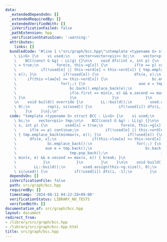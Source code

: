 ```yaml
---
data:
  _extendedDependsOn: []
  _extendedRequiredBy: []
  _extendedVerifiedWith: []
  _isVerificationFailed: false
  _pathExtension: hpp
  _verificationStatusIcon: ':warning:'
  attributes:
    links: []
  bundledCode: "#line 1 \"src/graph/bcc.hpp\"\ntemplate <typename G> struct BCC :\
    \ LL<G> {\n    vi used;\n    vector<vector<pii>> bc;\n    vector<pii> tmp;\n\n\
    \    BCC(const G &g) : LL(g) {}\n\n    void dfs(int x, int p) {\n        used[x]\
    \ = true;\n        fore(e, this->g[x]) {\n            if(e == p) continue;\n \
    \           if(!used[e] || this->ord[e] < this->ord[x]) { tmp.emplace_back(minmax(x,\
    \ e)); }\n            if(!used[e]) {\n                dfs(e, x);\n           \
    \     if(this->low[e] >= this->ord[x]) {\n                    bc.emplace_back();\n\
    \                    for(;;) {\n                        aue e = tmp.back();\n\
    \                        bc.back().emplace_back(e);\n                        tmp.pop_back();\n\
    \                        if(e.first == min(x, e) && e.second == max(x, e)) { break;\
    \ }\n                    }\n                }\n            }\n        }\n    }\n\
    \n    void build() override {\n        LL::build();\n        used.assign(this->g.size(),\
    \ 0);\n        rep(i, si(used)) {\n            if(!used[i]) dfs(i, -1);\n    \
    \    }\n    }\n};\n"
  code: "template <typename G> struct BCC : LL<G> {\n    vi used;\n    vector<vector<pii>>\
    \ bc;\n    vector<pii> tmp;\n\n    BCC(const G &g) : LL(g) {}\n\n    void dfs(int\
    \ x, int p) {\n        used[x] = true;\n        fore(e, this->g[x]) {\n      \
    \      if(e == p) continue;\n            if(!used[e] || this->ord[e] < this->ord[x])\
    \ { tmp.emplace_back(minmax(x, e)); }\n            if(!used[e]) {\n          \
    \      dfs(e, x);\n                if(this->low[e] >= this->ord[x]) {\n      \
    \              bc.emplace_back();\n                    for(;;) {\n           \
    \             aue e = tmp.back();\n                        bc.back().emplace_back(e);\n\
    \                        tmp.pop_back();\n                        if(e.first ==\
    \ min(x, e) && e.second == max(x, e)) { break; }\n                    }\n    \
    \            }\n            }\n        }\n    }\n\n    void build() override {\n\
    \        LL::build();\n        used.assign(this->g.size(), 0);\n        rep(i,\
    \ si(used)) {\n            if(!used[i]) dfs(i, -1);\n        }\n    }\n};"
  dependsOn: []
  isVerificationFile: false
  path: src/graph/bcc.hpp
  requiredBy: []
  timestamp: '2024-08-12 04:22:28+09:00'
  verificationStatus: LIBRARY_NO_TESTS
  verifiedWith: []
documentation_of: src/graph/bcc.hpp
layout: document
redirect_from:
- /library/src/graph/bcc.hpp
- /library/src/graph/bcc.hpp.html
title: src/graph/bcc.hpp
---
```

